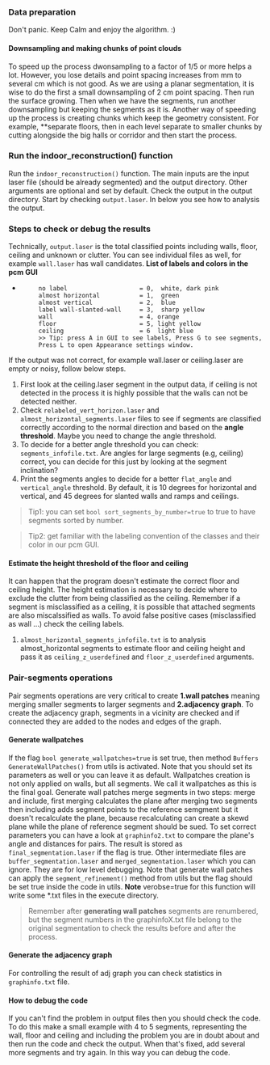 ### Data preparation
Don't panic. Keep Calm and enjoy the algorithm. :)

#### Downsampling and making chunks of point clouds
To speed up the process dwonsampling to a factor of 1/5 or more helps a lot. However, you lose details
and point spacing increases from mm to several cm which is not good. As we are using a planar segmentation,
it is wise to do the first a small downsampling of 2 cm point spacing. Then run the surface growing. 
Then when we have the segments, run another downsampling but keeping the segments as it is.
Another way of speeding up the process is creating chunks which keep the geometry consistent.
For example, **separate floors, then in each level separate to smaller chunks by cutting alongside 
the big halls or corridor and then start the process.

### Run the indoor_reconstruction() function
Run the `indoor_reconstruction()` function. The main inputs are the input laser file (should be already segmented)
and the output directory. Other arguments are optional and set by default.
Check the output in the output directory. Start by checking `output.laser`.
 In below you see how to analysis the output.

### Steps to check or debug the results
Technically, `output.laser` is the total classified points including walls, floor, ceiling and unknown or clutter.
You can see individual files as well, for example `wall.laser` has wall candidates.
**List of labels and colors in the pcm GUI**
 *          no label                    = 0,  white, dark pink
            almost horizontal           = 1,  green
            almost vertical             = 2,  blue
            label wall-slanted-wall     = 3,  sharp yellow
            wall                        = 4, orange
            floor                       = 5, light yellow
            ceiling                     = 6  light blue
            >> Tip: press A in GUI to see labels, Press G to see segments, 
            Press L to open Appearance settings window.
 If the output was not correct, for example wall.laser or ceiling.laser 
are empty or noisy, follow below steps.

1. First look at the ceiling.laser segment in the output data, if ceiling is not detected in the process
it is highly possible that the walls can not be detected neither.
2. Check `relabeled_vert_horizon.laser` and `almost_horizontal_segments.laser` 
files to see if segments are classified correctly according to the normal direction and
 based on the **angle threshold**. Maybe you need to change the angle threshold.
3. To decide for a better angle threshold you can check: `segments_infofile.txt`. Are angles for
large segments (e.g, ceiling) correct, you can decide for this just by looking at the segment inclination?
4. Print the segments angles to decide for a better `flat_angle` and `vertical_angle` threshold. By default,
it is 10 degrees for horizontal and vertical, and 45 degrees for slanted walls and ramps and ceilings.

> Tip1: you can set `bool sort_segments_by_number=true` to true to have segments sorted by number.

> Tip2: get familiar with the labeling convention of the classes and their color in our pcm GUI.

#### Estimate the height threshold of the floor and ceiling

It can happen that the program doesn't estimate the correct floor and ceiling height. 
The height estimation is necessary to decide where to exclude the clutter from being classified as the ceiling.
Remember if a segment is misclassified as a ceiling, it is possible that attached segments are also miscalssified
as walls. To avoid false positive cases (misclassified as wall ...) check the ceiling labels.

1. `almost_horizontal_segments_infofile.txt` is to analysis almost_horizontal segments
 to estimate floor and ceiling height and pass it as `ceiling_z_userdefined` and 
 `floor_z_userdefined` arguments.
 
 ### Pair-segments operations
 Pair segments operations are very critical to create **1.wall patches** meaning merging smaller segments to 
 larger segments and **2.adjacency graph**. To create the adjacency graph, segments in a vicinity
 are checked and if connected they are added to the nodes and edges of the graph.
 
 #### Generate wallpatches
 If the flag `bool generate_wallpatches=true` is set true, then method `Buffers GenerateWallPatches()`
  from utils is activated. Note that you should set its parameters as well or you can leave it as default. 
 Wallpatches creation is not only applied on walls, 
 but all segments. We call it wallpatches as this is the final goal. 
 Generate wall patches merge segments in two steps: merge and include, first merging calculates the 
 plane after merging two segments then including adds segment points to the reference semgment but it
 doesn't recalculate the plane, because recalculating can create a skewd plane while the plane of reference
 segment should be sued.
 To set correct parameters you can have a look at `graphinfo2.txt` to compare
 the plane's angle and distances for pairs. The result is stored as `final_segmentation.laser` 
 if the flag is true. Other intermediate files are `buffer_segmentation.laser` and 
 `merged_segmentation.laser` which you can ignore. They are for low level debugging. Note that generate 
 wall patches can apply the `segment_refinement()` method from utils but the flag should be set 
 true inside the code in utils. 
**Note** verobse=true for this function will write some *.txt files in the execute directory.
> Remember after **generating wall patches** segments are renumbered, but the segment numbers in the 
> graphinfoX.txt file belong to the original segmentation to check the results before and after the process.
 
 #### Generate the adjacency graph
 For controlling the result of adj graph you can check statistics in `graphinfo.txt` file.

#### How to debug the code
If you can't find the problem in output files then you should check the code.
To do this make a small example with 4 to 5 segments, representing the wall, floor and ceiling
 and including the problem you are in doubt about and then run the code
 and check the output. When that's fixed, add several more segments and try again. In this way you can
 debug the code. 